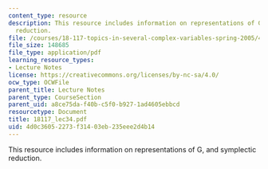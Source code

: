 ```yaml
---
content_type: resource
description: This resource includes information on representations of G, and symplectic
  reduction.
file: /courses/18-117-topics-in-several-complex-variables-spring-2005/4d0c36052273f31403eb235eee2d4b14_18117_lec34.pdf
file_size: 148685
file_type: application/pdf
learning_resource_types:
- Lecture Notes
license: https://creativecommons.org/licenses/by-nc-sa/4.0/
ocw_type: OCWFile
parent_title: Lecture Notes
parent_type: CourseSection
parent_uid: a8ce75da-f40b-c5f0-b927-1ad4605ebbcd
resourcetype: Document
title: 18117_lec34.pdf
uid: 4d0c3605-2273-f314-03eb-235eee2d4b14
---
```

This resource includes information on representations of G, and symplectic reduction.